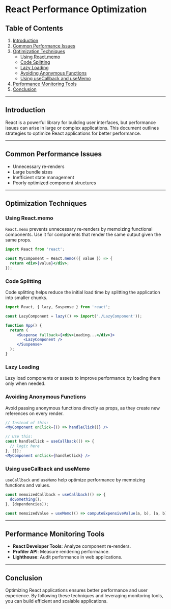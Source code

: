# React Performance Optimization

## Table of Contents
1. [Introduction](#introduction)
2. [Common Performance Issues](#common-performance-issues)
3. [Optimization Techniques](#optimization-techniques)
    - [Using React.memo](#using-reactmemo)
    - [Code Splitting](#code-splitting)
    - [Lazy Loading](#lazy-loading)
    - [Avoiding Anonymous Functions](#avoiding-anonymous-functions)
    - [Using useCallback and useMemo](#using-usecallback-and-usememo)
4. [Performance Monitoring Tools](#performance-monitoring-tools)
5. [Conclusion](#conclusion)

---

## Introduction
React is a powerful library for building user interfaces, but performance issues can arise in large or complex applications. This document outlines strategies to optimize React applications for better performance.

---

## Common Performance Issues
- Unnecessary re-renders
- Large bundle sizes
- Inefficient state management
- Poorly optimized component structures

---

## Optimization Techniques

### Using React.memo
`React.memo` prevents unnecessary re-renders by memoizing functional components. Use it for components that render the same output given the same props.

```jsx
import React from 'react';

const MyComponent = React.memo(({ value }) => {
  return <div>{value}</div>;
});
```

### Code Splitting
Code splitting helps reduce the initial load time by splitting the application into smaller chunks.

```jsx
import React, { lazy, Suspense } from 'react';

const LazyComponent = lazy(() => import('./LazyComponent'));

function App() {
  return (
     <Suspense fallback={<div>Loading...</div>}>
        <LazyComponent />
     </Suspense>
  );
}
```

### Lazy Loading
Lazy load components or assets to improve performance by loading them only when needed.

### Avoiding Anonymous Functions
Avoid passing anonymous functions directly as props, as they create new references on every render.

```jsx
// Instead of this:
<MyComponent onClick={() => handleClick()} />

// Use this:
const handleClick = useCallback(() => {
  // logic here
}, []);
<MyComponent onClick={handleClick} />
```

### Using useCallback and useMemo
`useCallback` and `useMemo` help optimize performance by memoizing functions and values.

```jsx
const memoizedCallback = useCallback(() => {
  doSomething();
}, [dependencies]);

const memoizedValue = useMemo(() => computeExpensiveValue(a, b), [a, b]);
```

---

## Performance Monitoring Tools
- **React Developer Tools**: Analyze component re-renders.
- **Profiler API**: Measure rendering performance.
- **Lighthouse**: Audit performance in web applications.

---

## Conclusion
Optimizing React applications ensures better performance and user experience. By following these techniques and leveraging monitoring tools, you can build efficient and scalable applications.
